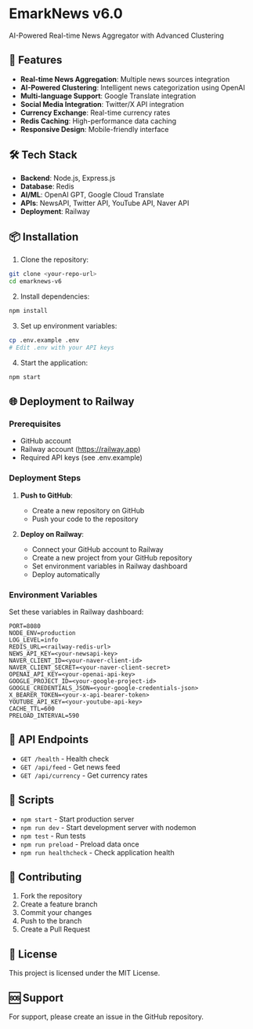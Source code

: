 # EmarkNews v6.0

AI-Powered Real-time News Aggregator with Advanced Clustering

## 🚀 Features

- **Real-time News Aggregation**: Multiple news sources integration
- **AI-Powered Clustering**: Intelligent news categorization using OpenAI
- **Multi-language Support**: Google Translate integration
- **Social Media Integration**: Twitter/X API integration
- **Currency Exchange**: Real-time currency rates
- **Redis Caching**: High-performance data caching
- **Responsive Design**: Mobile-friendly interface

## 🛠 Tech Stack

- **Backend**: Node.js, Express.js
- **Database**: Redis
- **AI/ML**: OpenAI GPT, Google Cloud Translate
- **APIs**: NewsAPI, Twitter API, YouTube API, Naver API
- **Deployment**: Railway

## 📦 Installation

1. Clone the repository:
```bash
git clone <your-repo-url>
cd emarknews-v6
```

2. Install dependencies:
```bash
npm install
```

3. Set up environment variables:
```bash
cp .env.example .env
# Edit .env with your API keys
```

4. Start the application:
```bash
npm start
```

## 🌐 Deployment to Railway

### Prerequisites
- GitHub account
- Railway account (https://railway.app)
- Required API keys (see .env.example)

### Deployment Steps

1. **Push to GitHub**:
   - Create a new repository on GitHub
   - Push your code to the repository

2. **Deploy on Railway**:
   - Connect your GitHub account to Railway
   - Create a new project from your GitHub repository
   - Set environment variables in Railway dashboard
   - Deploy automatically

### Environment Variables

Set these variables in Railway dashboard:

```
PORT=8080
NODE_ENV=production
LOG_LEVEL=info
REDIS_URL=<railway-redis-url>
NEWS_API_KEY=<your-newsapi-key>
NAVER_CLIENT_ID=<your-naver-client-id>
NAVER_CLIENT_SECRET=<your-naver-client-secret>
OPENAI_API_KEY=<your-openai-api-key>
GOOGLE_PROJECT_ID=<your-google-project-id>
GOOGLE_CREDENTIALS_JSON=<your-google-credentials-json>
X_BEARER_TOKEN=<your-x-api-bearer-token>
YOUTUBE_API_KEY=<your-youtube-api-key>
CACHE_TTL=600
PRELOAD_INTERVAL=590
```

## 🔧 API Endpoints

- `GET /health` - Health check
- `GET /api/feed` - Get news feed
- `GET /api/currency` - Get currency rates

## 📝 Scripts

- `npm start` - Start production server
- `npm run dev` - Start development server with nodemon
- `npm test` - Run tests
- `npm run preload` - Preload data once
- `npm run healthcheck` - Check application health

## 🤝 Contributing

1. Fork the repository
2. Create a feature branch
3. Commit your changes
4. Push to the branch
5. Create a Pull Request

## 📄 License

This project is licensed under the MIT License.

## 🆘 Support

For support, please create an issue in the GitHub repository.

